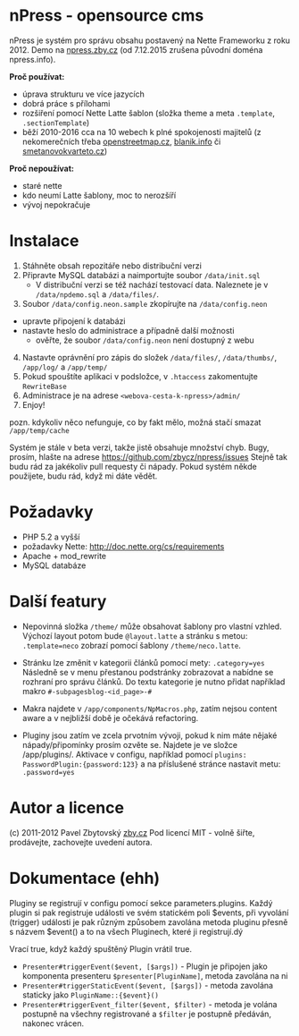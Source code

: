 nPress - opensource cms
=======================

nPress je systém pro správu obsahu postavený na Nette Frameworku z roku 2012. Demo na [npress.zby.cz](http://npress.zby.cz) (od 7.12.2015 zrušena původní doména npress.info). 

**Proč používat:**
 - úprava strukturu ve více jazycích
 - dobrá práce s přílohami
 - rozšiření pomocí Nette Latte šablon (složka theme a meta `.template`, `.sectionTemplate`)
 - běží 2010-2016 cca na 10 webech k plné spokojenosti majitelů (z nekomerečních třeba [openstreetmap.cz](http://openstreetmap.cz), [blanik.info](http://blanik.info) či [smetanovokvarteto.cz](http://smetanovokvarteto.cz))  

**Proč nepoužívat:**
 - staré nette
 - kdo neumí Latte šablony, moc to nerozšíří
 - vývoj nepokračuje 

Instalace
=========
1. Stáhněte obsah repozitáře nebo distribuční verzi
2. Připravte MySQL databázi a naimportujte soubor `/data/init.sql`
   - V distribuční verzi se též nachází testovací data. Naleznete je 
	   v `/data/npdemo.sql` a `/data/files/`. 
3. Soubor `/data/config.neon.sample` zkopírujte na `/data/config.neon` 
  - upravte připojení k databázi
  - nastavte heslo do administrace a případně další možnosti
	- ověřte, že soubor `/data/config.neon` není dostupný z webu
4. Nastavte oprávnění pro zápis do složek `/data/files/`, `/data/thumbs/`, `/app/log/` a `/app/temp/`
5. Pokud spouštíte aplikaci v podsložce, v `.htaccess` zakomentujte `RewriteBase`
6. Administrace je na adrese `<webova-cesta-k-npress>/admin/`
7. Enjoy!

pozn. kdykoliv něco nefunguje, co by fakt mělo, možná stačí smazat `/app/temp/cache`

Systém je stále v beta verzi, takže jistě obsahuje množství chyb. Bugy, prosím, hlašte na adrese https://github.com/zbycz/npress/issues Stejně tak budu rád za jakékoliv pull requesty či nápady. Pokud systém někde použijete, budu rád, když mi dáte vědět.


Požadavky
=========
- PHP 5.2 a vyšší
- požadavky Nette: http://doc.nette.org/cs/requirements
- Apache + mod_rewrite
- MySQL databáze


Další featury
=============
- Nepovinná složka `/theme/` může obsahovat šablony pro vlastní vzhled. Výchozí layout potom bude `@layout.latte` a stránku s metou: `.template=neco` zobrazí pomocí šablony `/theme/neco.latte`.

- Stránku lze změnit v kategorii článků pomocí mety: `.category=yes` Následně se v menu přestanou podstránky zobrazovat a nabídne se rozhraní pro správu článků. Do textu kategorie je nutno přidat například makro `#-subpagesblog-<id_page>-#`

- Makra najdete v `/app/components/NpMacros.php`, zatím nejsou content aware a v nejbližší době je očekává refactoring.

- Pluginy jsou zatím ve zcela prvotním vývoji, pokud k nim máte nějaké nápady/připomínky prosím ozvěte se. Najdete je ve složce /app/plugins/. Aktivace v configu, například pomocí `plugins: PasswordPlugin:{password:123}` a na příslušené stránce nastavit metu: `.password=yes` 


Autor a licence
===============
(c) 2011-2012 Pavel Zbytovský [zby.cz](http://zby.cz)
Pod licencí MIT - volně šiřte, prodávejte, zachovejte uvedení autora.


Dokumentace (ehh)
===========
Pluginy se registrují v configu pomocí sekce parameters.plugins. Každý plugin si pak registruje události ve svém statickém poli $events, při vyvolání (trigger) události je pak různým způsobem zavolána metoda pluginu přesně s názvem $event() a to na všech Pluginech, které ji registrují.dý

Vrací true, když každý spuštěný Plugin vrátil true.

 - `Presenter#triggerEvent($event, [$args])` - Plugin je připojen jako komponenta presenteru `$presenter[PluginName]`, metoda zavolána na ni
 - `Presenter#triggerStaticEvent($event, [$args])` - metoda zavolána staticky jako `PluginName::{$event}()`
 - `Presenter#triggerEvent_filter($event, $filter)` - metoda je volána postupně na všechny registrované a `$filter` je postupně předáván, nakonec vrácen.
		
		
